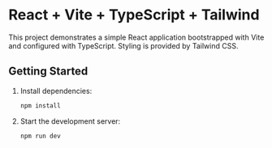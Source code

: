 # React + Vite + TypeScript + Tailwind

This project demonstrates a simple React application bootstrapped with Vite and configured with TypeScript. Styling is provided by Tailwind CSS.

## Getting Started

1. Install dependencies:

   ```bash
   npm install
   ```

2. Start the development server:

   ```bash
   npm run dev
   ```


